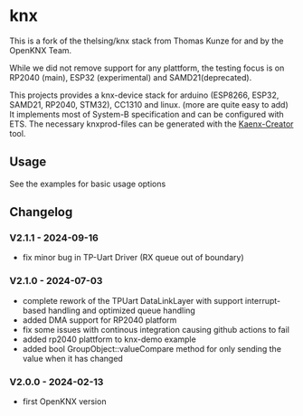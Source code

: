 # knx

This is a fork of the thelsing/knx stack from Thomas Kunze for and by the OpenKNX Team.

While we did not remove support for any plattform, the testing focus is on RP2040 (main), ESP32 (experimental) and SAMD21(deprecated).

This projects provides a knx-device stack for arduino (ESP8266, ESP32, SAMD21, RP2040, STM32), CC1310 and linux. (more are quite easy to add)
It implements most of System-B specification and can be configured with ETS.
The necessary knxprod-files can be generated with the [Kaenx-Creator](https://github.com/OpenKNX/Kaenx-Creator) tool.


## Usage
See the examples for basic usage options


## Changelog

### V2.1.1 - 2024-09-16
- fix minor bug in TP-Uart Driver (RX queue out of boundary)

### V2.1.0 - 2024-07-03
- complete rework of the TPUart DataLinkLayer with support interrupt-based handling and optimized queue handling
- added DMA support for RP2040 platform
- fix some issues with continous integration causing github actions to fail
- added rp2040 plattform to knx-demo example
- added bool GroupObject::valueCompare method for only sending the value when it has changed 

### V2.0.0 - 2024-02-13
- first OpenKNX version